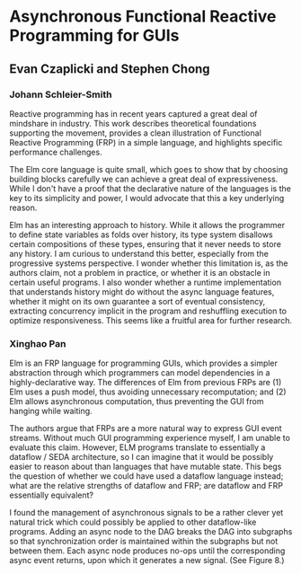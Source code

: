 # Asynchronous Functional Reactive Programming for GUIs
## Evan Czaplicki and Stephen Chong

### Johann Schleier-Smith

Reactive programming has in recent years captured a great deal of mindshare in industry. This work describes theoretical foundations supporting the movement, provides a clean illustration of Functional Reactive Programming (FRP) in a simple language, and highlights specific performance challenges.

The Elm core language is quite small, which goes to show that by choosing building blocks carefully we can achieve a great deal of expressiveness. While I don't have a proof that the declarative nature of the languages is the key to its simplicity and power, I would advocate that this a key underlying reason.

Elm has an interesting approach to history. While it allows the programmer to define state variables as folds over history, its type system disallows certain compositions of these types, ensuring that it never needs to store any history. I am curious to understand this better, especially from the progressive systems perspective. I wonder whether this limitation is, as the authors claim, not a problem in practice, or whether it is an obstacle in certain useful programs. I also wonder whether a runtime implementation that understands history might do without the async language features, whether it might on its own guarantee a sort of eventual consistency, extracting concurrency implicit in the program and reshuffling execution to optimize responsiveness. This seems like a fruitful area for further research.

### Xinghao Pan

Elm is an FRP language for programming GUIs, which provides a simpler abstraction through which programmers can model dependencies in a highly-declarative way.
The differences of Elm from previous FRPs are (1) Elm uses a push model, thus avoiding unnecessary recomputation; and (2) Elm allows asynchronous computation, thus preventing the GUI from hanging while waiting.

The authors argue that FRPs are a more natural way to express GUI event streams.
Without much GUI programming experience myself, I am unable to evaluate this claim.
However, ELM programs translate to essentially a dataflow / SEDA architecture, so I can imagine that it would be possibly easier to reason about than languages that have mutable state.
This begs the question of whether we could have used a dataflow language instead; what are the relative strengths of dataflow and FRP; are dataflow and FRP essentially equivalent?

I found the management of asynchronous signals to be a rather clever yet natural trick which could possibly be applied to other dataflow-like programs.
Adding an async node to the DAG breaks the DAG into subgraphs so that synchronization order is maintained within the subgraphs but not between them.
Each async node produces no-ops until the corresponding async event returns, upon which it generates a new signal. (See Figure 8.)
